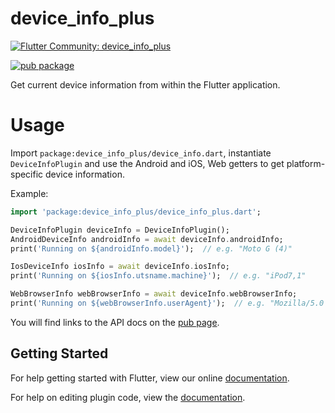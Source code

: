 # device_info_plus

[![Flutter Community: device_info_plus](https://fluttercommunity.dev/_github/header/device_info_plus)](https://github.com/fluttercommunity/community)

[![pub package](https://img.shields.io/pub/v/device_info_plus.svg)](https://pub.dev/packages/device_info_plus)

Get current device information from within the Flutter application.

# Usage

Import `package:device_info_plus/device_info.dart`, instantiate `DeviceInfoPlugin`
and use the Android and iOS, Web getters to get platform-specific device
information.

Example:

```dart
import 'package:device_info_plus/device_info_plus.dart';

DeviceInfoPlugin deviceInfo = DeviceInfoPlugin();
AndroidDeviceInfo androidInfo = await deviceInfo.androidInfo;
print('Running on ${androidInfo.model}');  // e.g. "Moto G (4)"

IosDeviceInfo iosInfo = await deviceInfo.iosInfo;
print('Running on ${iosInfo.utsname.machine}');  // e.g. "iPod7,1"

WebBrowserInfo webBrowserInfo = await deviceInfo.webBrowserInfo;
print('Running on ${webBrowserInfo.userAgent}');  // e.g. "Mozilla/5.0 (X11; Ubuntu; Linux x86_64; rv:61.0) Gecko/20100101 Firefox/61.0"
```

You will find links to the API docs on the [pub page](https://pub.dev/packages/device_info_plus).

## Getting Started

For help getting started with Flutter, view our online
[documentation](http://flutter.io/).

For help on editing plugin code, view the [documentation](https://flutter.io/platform-plugins/#edit-code).

